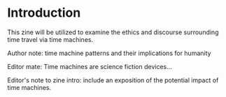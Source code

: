 # Introduction
 This zine will be utilized to examine the ethics and discourse surrounding time travel via time machines.

Author note: time machine patterns and their implications for humanity

Editor mate: Time machines are science fiction devices...

Editor's note to zine intro: include an exposition of the potential impact of time machines.
